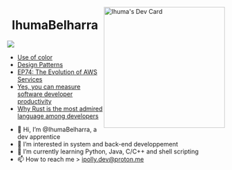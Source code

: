 <a href="https://app.daily.dev/Ihu_Ma"><img src="https://api.daily.dev/devcards/64e11fcca7f943a790e09e31b5c63948.png?r=kmk" width="280" alt="Ihuma's Dev Card" align="right" /></a>
<h1 align="center">IhumaBelharra</h1>

![](https://img.shields.io/badge/Code-Python-informational?style=flat&logo=python&logoColor=ffd343&color=ffd343)

<!-- daily.dev BOOKMARKS:START -->
- [Use of color](https://app.daily.dev/posts/NwTixngjw?utm_source=rss&utm_medium=bookmarks&utm_campaign=Z1XgSyCBkf0yjD80kbM80)
- [Design Patterns](https://app.daily.dev/posts/IO36EurRn?utm_source=rss&utm_medium=bookmarks&utm_campaign=Z1XgSyCBkf0yjD80kbM80)
- [EP74: The Evolution of AWS Services](https://app.daily.dev/posts/i4mclirUB?utm_source=rss&utm_medium=bookmarks&utm_campaign=Z1XgSyCBkf0yjD80kbM80)
- [Yes, you can measure software developer productivity](https://app.daily.dev/posts/xHl8fVWh1?utm_source=rss&utm_medium=bookmarks&utm_campaign=Z1XgSyCBkf0yjD80kbM80)
- [Why Rust is the most admired language among developers](https://app.daily.dev/posts/vg5fRaPHI?utm_source=rss&utm_medium=bookmarks&utm_campaign=Z1XgSyCBkf0yjD80kbM80)
<!-- daily.dev BOOKMARKS:END --> 

- 👋 Hi, I’m @IhumaBelharra, a dev apprentice 
- 👀 I’m interested in system and back-end developpement
- 🌱 I’m currently learning Python, Java, C/C++ and shell scripting
- 📫 How to reach me > ipolly.dev@proton.me


<!---
IhumaBelharra/IhumaBelharra is a ✨ special ✨ repository because its `README.md` (this file) appears on your GitHub profile.
You can click the Preview link to take a look at your changes.
--->
